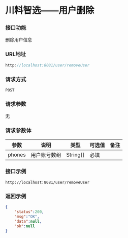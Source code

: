 # 川料智选——用户删除
### 接口功能

删除用户信息

### URL地址

```javascript
http://localhost:8081/user/removeUser
```

### 请求方式

`POST`

### 请求参数

无

### 请求参数体

| 参数      | 说明                               | 类型      | 可选值       | 备注    |
|---------- |---------------------------------- |---------- |------------- |-------- |
|phones     | 用户账号数组 | String[] | 必填 | |

### 接口示例

`http://localhost:8081/user/removeUser`

### 返回示例

```json
{
    "status":200,
    "msg":"OK",
    "data":null,
    "ok":null
}
```
